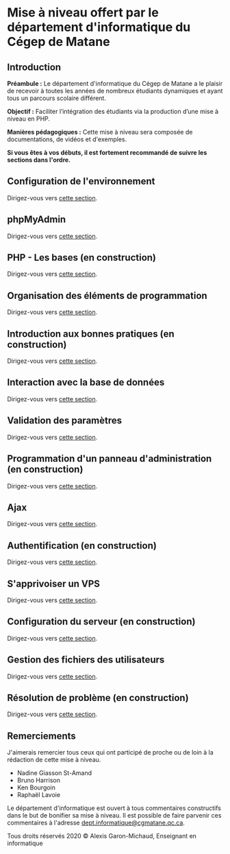 # Mise à niveau offert par le département d'informatique du Cégep de Matane

## Introduction

__Préambule :__ Le département d'informatique du Cégep de Matane a le plaisir de recevoir à toutes les années de nombreux étudiants dynamiques et ayant tous un parcours scolaire différent.

__Objectif :__ Faciliter l’intégration des étudiants via la production d’une mise à niveau en PHP.

__Manières pédagogiques :__ Cette mise à niveau sera composée de documentations, de vidéos et d'exemples.

__Si vous êtes à vos débuts, il est fortement recommandé de suivre les sections dans l'ordre.__

## Configuration de l'environnement

Dirigez-vous vers [cette section](/configuration-environnement/README.md).

## phpMyAdmin

Dirigez-vous vers [cette section](/phpMyAdmin/README.md).

## PHP - Les bases (en construction)

Dirigez-vous vers [cette section](/phpMyAdmin/README.md).

## Organisation des éléments de programmation

Dirigez-vous vers [cette section](/organisation-elements-programmation/README.md).

## Introduction aux bonnes pratiques (en construction)

Dirigez-vous vers [cette section](/bonnes-pratiques/README.md).

## Interaction avec la base de données

Dirigez-vous vers [cette section](/interaction-base-de-donnees/README.md).

## Validation des paramètres

Dirigez-vous vers [cette section](/validation-parametres/README.md).

## Programmation d'un panneau d'administration (en construction)

Dirigez-vous vers [cette section](/programmation-panneau-administration/README.md).

## Ajax

Dirigez-vous vers [cette section](/ajax/README.md).

## Authentification (en construction)

Dirigez-vous vers [cette section](/authentification/README.md).

## S'apprivoiser un VPS

Dirigez-vous vers [cette section](/apprivoiser-vps/README.md).

## Configuration du serveur (en construction)

Dirigez-vous vers [cette section](/configuration-serveur/README.md).

## Gestion des fichiers des utilisateurs

Dirigez-vous vers [cette section](/gestion-fichiers-utilisateurs/README.md).

## Résolution de problème (en construction)

Dirigez-vous vers [cette section](/resolution-probleme/README.md).

## Remerciements

J'aimerais remercier tous ceux qui ont participé de proche ou de loin à la rédaction de cette mise à niveau.

- Nadine Giasson St-Amand
- Bruno Harrison
- Ken Bourgoin
- Raphaël Lavoie

Le département d'informatique est ouvert à tous commentaires constructifs dans le but de bonifier sa mise à niveau.  Il est possible de faire parvenir ces commentaires à l'adresse <dept.informatique@cgmatane.qc.ca>.

Tous droits réservés 2020 © Alexis Garon-Michaud, Enseignant en informatique
